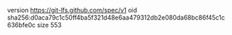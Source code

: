 version https://git-lfs.github.com/spec/v1
oid sha256:d0aca79c1c50ff4ba5f321d48e6aa479312db2e080da68bc86f45c1c636bfe0c
size 553
